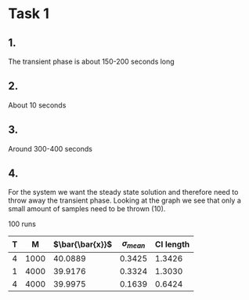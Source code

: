 # Task 1

## 1.

The transient phase is about 150-200 seconds long

## 2.

About 10 seconds 

## 3.

Around 300-400 seconds


## 4.

For the system we want the steady state solution and therefore need to throw away the transient phase. Looking at the graph we see that only a small amount of samples need to be thrown (10).


100 runs

| T   | M    | $\bar{\bar{x}}$ | $\sigma_{mean}$ | CI length |
| --- | ---- | --------------- | --------------- | --------- |
| 4   | 1000 | 40.0889         | 0.3425          | 1.3426    |
| 1   | 4000 | 39.9176         | 0.3324          | 1.3030    |
| 4   | 4000 | 39.9975         | 0.1639          | 0.6424    |

